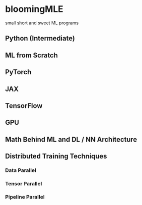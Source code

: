 # bloomingMLE
small short and sweet ML programs

## Python (Intermediate)


## ML from Scratch


## PyTorch


## JAX

## TensorFlow

## GPU 

## Math Behind ML and DL / NN Architecture 

## Distributed Training Techniques
### Data Parallel

### Tensor Parallel

### Pipeline Parallel 